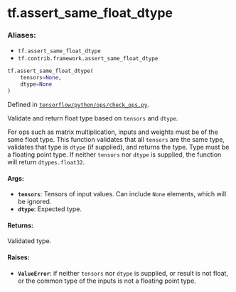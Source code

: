 <div itemscope itemtype="http://developers.google.com/ReferenceObject">
<meta itemprop="name" content="tf.assert_same_float_dtype" />
<meta itemprop="path" content="Stable" />
</div>

# tf.assert_same_float_dtype

### Aliases:

* `tf.assert_same_float_dtype`
* `tf.contrib.framework.assert_same_float_dtype`

``` python
tf.assert_same_float_dtype(
    tensors=None,
    dtype=None
)
```



Defined in [`tensorflow/python/ops/check_ops.py`](https://www.tensorflow.org/code/tensorflow/python/ops/check_ops.py).

Validate and return float type based on `tensors` and `dtype`.

For ops such as matrix multiplication, inputs and weights must be of the
same float type. This function validates that all `tensors` are the same type,
validates that type is `dtype` (if supplied), and returns the type. Type must
be a floating point type. If neither `tensors` nor `dtype` is supplied,
the function will return `dtypes.float32`.

#### Args:

* <b>`tensors`</b>: Tensors of input values. Can include `None` elements, which will be
      ignored.
* <b>`dtype`</b>: Expected type.

#### Returns:

Validated type.

#### Raises:

* <b>`ValueError`</b>: if neither `tensors` nor `dtype` is supplied, or result is not
      float, or the common type of the inputs is not a floating point type.